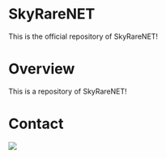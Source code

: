 # SkyRareNET
This is the official repository of SkyRareNET!

# Overview
This is a repository of SkyRareNET!

# Contact
<a href="https://discord.gg/kNHmqYH"><img src="https://discordapp.com/api/guilds/676106419249872896/widget.png?style=banner3">
